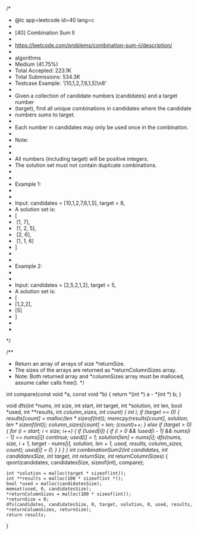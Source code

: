 /*
 * @lc app=leetcode id=40 lang=c
 *
 * [40] Combination Sum II
 *
 * https://leetcode.com/problems/combination-sum-ii/description/
 *
 * algorithms
 * Medium (41.75%)
 * Total Accepted:    223.1K
 * Total Submissions: 534.3K
 * Testcase Example:  '[10,1,2,7,6,1,5]\n8'
 *
 * Given a collection of candidate numbers (candidates) and a target number
 * (target), find all unique combinations in candidates where the candidate
 * numbers sums to target.
 * 
 * Each number in candidates may only be used once in the combination.
 * 
 * Note:
 * 
 * 
 * All numbers (including target) will be positive integers.
 * The solution set must not contain duplicate combinations.
 * 
 * 
 * Example 1:
 * 
 * 
 * Input: candidates = [10,1,2,7,6,1,5], target = 8,
 * A solution set is:
 * [
 * ⁠ [1, 7],
 * ⁠ [1, 2, 5],
 * ⁠ [2, 6],
 * ⁠ [1, 1, 6]
 * ]
 * 
 * 
 * Example 2:
 * 
 * 
 * Input: candidates = [2,5,2,1,2], target = 5,
 * A solution set is:
 * [
 * [1,2,2],
 * [5]
 * ]
 * 
 * 
 */


/**
 * Return an array of arrays of size *returnSize.
 * The sizes of the arrays are returned as *returnColumnSizes array.
 * Note: Both returned array and *columnSizes array must be malloced, assume caller calls free().
 */



int compare(const void *a, const void *b)
{
    return *(int *) a - *(int *) b;
}

void dfs(int *nums, int size, int start, int target, int *solution, int len,
                bool *used, int **results, int *column_sizes, int *count)
{
    int i;
    if (target == 0) {
        results[*count] = malloc(len * sizeof(int));
        memcpy(results[*count], solution, len * sizeof(int));
        column_sizes[*count] = len;
        (*count)++;
    } else if (target > 0) {
        for (i = start; i < size; i++) {
            if (!used[i]) {
                if (i > 0 && !used[i - 1] && nums[i - 1] == nums[i]) continue;
                used[i] = 1;
                solution[len] = nums[i];
                dfs(nums, size, i + 1, target - nums[i], solution, len + 1, used, results, column_sizes, count);
                used[i] = 0;
            }
        }
    }
}
int** combinationSum2(int* candidates, int candidatesSize, int target, int* returnSize, int** returnColumnSizes)
{
    qsort(candidates, candidatesSize, sizeof(int), compare);

    int *solution = malloc(target * sizeof(int));
    int **results = malloc(100 * sizeof(int *));
    bool *used = malloc(candidatesSize);
    memset(used, 0, candidatesSize);
    *returnColumnSizes = malloc(100 * sizeof(int));
    *returnSize = 0;
    dfs(candidates, candidatesSize, 0, target, solution, 0, used, results, *returnColumnSizes, returnSize);
    return results;
}

